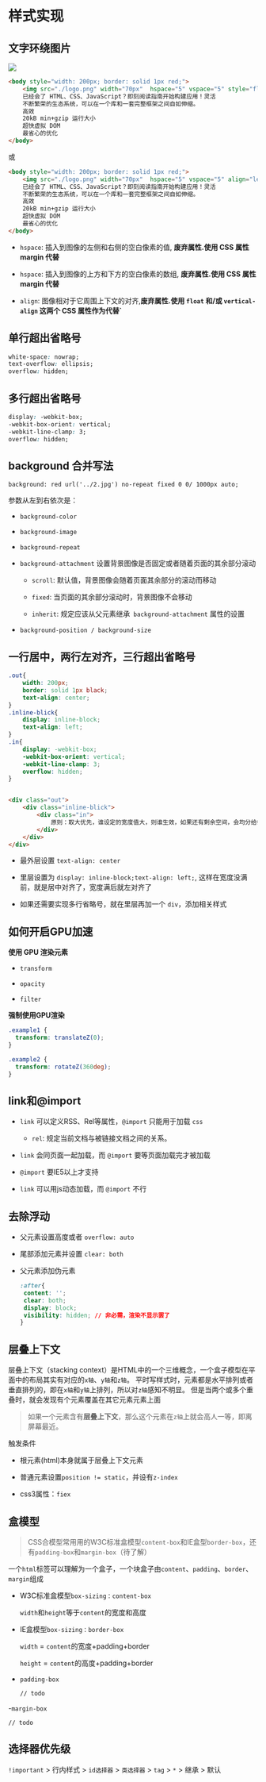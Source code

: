 # 样式实现

## 文字环绕图片

![](./static/css_1.png)

```html
<body style="width: 200px; border: solid 1px red;">
    <img src="./logo.png" width="70px"  hspace="5" vspace="5" style="float: left;"/>
    已经会了 HTML、CSS、JavaScript？即刻阅读指南开始构建应用！灵活
    不断繁荣的生态系统，可以在一个库和一套完整框架之间自如伸缩。
    高效
    20kB min+gzip 运行大小
    超快虚拟 DOM
    最省心的优化
</body>
```

或

```html
<body style="width: 200px; border: solid 1px red;">
    <img src="./logo.png" width="70px"  hspace="5" vspace="5" align="left"/>
    已经会了 HTML、CSS、JavaScript？即刻阅读指南开始构建应用！灵活
    不断繁荣的生态系统，可以在一个库和一套完整框架之间自如伸缩。
    高效
    20kB min+gzip 运行大小
    超快虚拟 DOM
    最省心的优化
</body>
```

- `hspace`: 插入到图像的左侧和右侧的空白像素的值, **废弃属性.使用 CSS 属性 margin 代替**

- `hspace`: 插入到图像的上方和下方的空白像素的数组, **废弃属性.使用 CSS 属性 margin 代替**

- `align`: 图像相对于它周围上下文的对齐,**废弃属性.使用 `float` 和/或 `vertical-align` 这两个 CSS 属性作为代替`**

## 单行超出省略号

```css
white-space: nowrap;
text-overflow: ellipsis;
overflow: hidden;
```

## 多行超出省略号

```css
display: -webkit-box;
-webkit-box-orient: vertical;
-webkit-line-clamp: 3;
overflow: hidden;
```

## background 合并写法

`background: red url('../2.jpg') no-repeat fixed 0 0/ 1000px auto;`

参数从左到右依次是：

- `background-color`

- `background-image`

- `background-repeat`

- `background-attachment` 设置背景图像是否固定或者随着页面的其余部分滚动

  - `scroll`: 默认值，背景图像会随着页面其余部分的滚动而移动

  - `fixed`: 当页面的其余部分滚动时，背景图像不会移动

  - `inherit`: 规定应该从父元素继承` background-attachment` 属性的设置

- `background-position / background-size`

## 一行居中，两行左对齐，三行超出省略号

```css
.out{
    width: 200px;
    border: solid 1px black;
    text-align: center;
}
.inline-blick{
    display: inline-block;
    text-align: left;
}
.in{
    display: -webkit-box;
    -webkit-box-orient: vertical;
    -webkit-line-clamp: 3;
    overflow: hidden;
}
```

```html

<div class="out"> 
    <div class="inline-blick"> 
        <div class="in">
            原则：取大优先，谁设定的宽度值大，则谁生效，如果还有剩余空间，会均分给每列，使每列实际宽度大于设置的宽度
        </div>
    </div>
</div>
```

- 最外层设置 `text-align: center`

- 里层设置为 `display: inline-block;text-align: left;`, 这样在宽度没满前，就是居中对齐了，宽度满后就左对齐了

- 如果还需要实现多行省略号，就在里层再加一个 `div`，添加相关样式

## 如何开启GPU加速

**使用 GPU 渲染元素**

- `transform`

- `opacity`

- `filter`

**强制使用GPU渲染**

```css
.example1 {
  transform: translateZ(0);
}

.example2 {
  transform: rotateZ(360deg);
}
```

## link和@import

- `link` 可以定义RSS、Rel等属性，`@import` 只能用于加载 `css`

  - `rel`: 规定当前文档与被链接文档之间的关系。

- `link` 会同页面一起加载，而 `@import` 要等页面加载完才被加载

- `@import` 要IE5以上才支持

- `link` 可以用js动态加载，而 `@import` 不行

## 去除浮动

-  父元素设置高度或者 `overflow: auto`

- 尾部添加元素并设置 `clear: both`

- 父元素添加伪元素

  ```css
  :after{
   content: '';
   clear: both;
   display: block;
   visibility: hidden; // 非必需，渲染不显示罢了
  }
  ```
  
## 层叠上下文

层叠上下文（stacking context）是HTML中的一个三维概念，一个盒子模型在平面中的布局其实有对应的`x轴`、`y轴`和`z轴`。
平时写样式时，元素都是水平排列或者垂直排列的，即在`x轴`和`y轴`上排列，所以对`z轴`感知不明显。
但是当两个或多个重叠时，就会发现有个元素覆盖在其它元素元素上面

> 如果一个元素含有**层叠上下文**，那么这个元素在`z轴`上就会高人一等，即离屏幕最近。

触发条件

- 根元素(html)本身就属于层叠上下文元素

- 普通元素设置`position != static`，并设有`z-index`

- css3属性：`fiex`

## 盒模型

> CSS合模型常用用的W3C标准盒模型`content-box`和IE盒型`border-box`，还有`padding-box`和`margin-box`（待了解）

一个`html`标签可以理解为一个盒子，一个块盒子由`content`、`padding`、`border`、`margin`组成

- W3C标准盒模型`box-sizing：content-box`

  `width`和`height`等于`content`的宽度和高度

- IE盒模型`box-sizing：border-box`

  `width` = `content`的宽度+padding+border

  `height` = `content`的高度+padding+border

- `padding-box` 

  `// todo`

-`margin-box` 

  `// todo`

## 选择器优先级

`!important` > 行内样式 > `id选择器` > `类选择器` > `tag` > `*` > 继承 > 默认